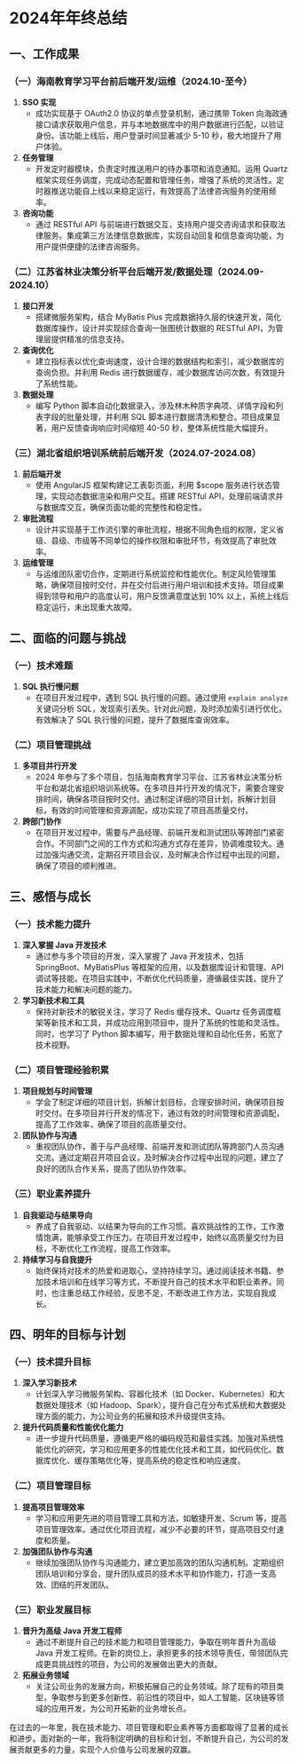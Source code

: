 # 2024年年终总结

## 一、工作成果

### （一）海南教育学习平台前后端开发/运维（2024.10-至今）

1. **SSO 实现**
   - 成功实现基于 OAuth2.0 协议的单点登录机制，通过携带 Token 向海政通接口请求获取用户信息，并与本地数据库中的用户数据进行匹配，以验证身份。该功能上线后，用户登录时间显著减少 5-10 秒，极大地提升了用户体验。
2. **任务管理**
   - 开发定时器模块，负责定时推送用户的待办事项和消息通知。运用 Quartz 框架实现任务调度，完成动态配置和管理任务，增强了系统的灵活性。定时器推送功能自上线以来稳定运行，有效提高了法律咨询服务的使用频率。
3. **咨询功能**
   - 通过 RESTful API 与前端进行数据交互，支持用户提交咨询请求和获取法律服务。集成第三方法律信息数据库，实现自动回复和信息查询功能，为用户提供便捷的法律咨询服务。

### （二）江苏省林业决策分析平台后端开发/数据处理（2024.09-2024.10）

1. **接口开发**
   - 搭建微服务架构，结合 MyBatis Plus 完成数据持久层的快速开发，简化数据库操作，设计并实现综合查询一张图统计数据的 RESTful API，为管理层提供精准的信息支持。
2. **查询优化**
   - 建立指标表以优化查询速度，设计合理的数据结构和索引，减少数据库的查询负担。并利用 Redis 进行数据缓存，减少数据库访问次数，有效提升了系统性能。
3. **数据处理**
   - 编写 Python 脚本自动化数据录入，涉及林木种质字典项、详情字段和列表字段的批量处理，并利用 SQL 脚本进行数据清洗和整合。项目成果显著，用户反馈查询响应时间缩短 40-50 秒，整体系统性能大幅提升。

### （三）湖北省组织培训系统前后端开发（2024.07-2024.08）

1. **前后端开发**
   - 使用 AngularJS 框架构建记工表彰页面，利用 $scope 服务进行状态管理，实现动态数据渲染和用户交互。搭建 RESTful API，处理前端请求并与数据库交互，确保页面功能的完整性和稳定性。
2. **审批流程**
   - 设计并实现基于工作流引擎的审批流程，根据不同角色组的权限，定义省级、县级、市级等不同单位的操作权限和审批环节，有效提高了审批效率。
3. **运维管理**
   - 与运维团队密切合作，定期进行系统监控和性能优化。制定风险管理策略，确保项目按时交付，并在交付后进行用户培训和技术支持。项目成果得到领导和用户的高度认可，用户反馈满意度达到 10% 以上，系统上线后稳定运行，未出现重大故障。

## 二、面临的问题与挑战

### （一）技术难题

1. **SQL 执行慢问题**
   - 在项目开发过程中，遇到 SQL 执行慢的问题。通过使用 `explain analyze` 关键词分析 SQL，发现索引丢失。针对此问题，及时添加索引进行优化，有效解决了 SQL 执行慢的问题，提升了数据库查询效率。

### （二）项目管理挑战

1. **多项目并行开发**
   - 2024 年参与了多个项目，包括海南教育学习平台、江苏省林业决策分析平台和湖北省组织培训系统等。在多项目并行开发的情况下，需要合理安排时间，确保各项目按时交付。通过制定详细的项目计划，拆解计划目标，有效的时间管理和资源调配，成功实现了项目高质量交付。
2. **跨部门协作**
   - 在项目开发过程中，需要与产品经理、前端开发和测试团队等跨部门紧密合作。不同部门之间的工作方式和沟通方式存在差异，协调难度较大。通过加强沟通交流，定期召开项目会议，及时解决合作过程中出现的问题，确保了项目的顺利推进。

## 三、感悟与成长

### （一）技术能力提升

1. **深入掌握 Java 开发技术**
   - 通过参与多个项目的开发，深入掌握了 Java 开发技术，包括 SpringBoot、MyBatisPlus 等框架的应用，以及数据库设计和管理、API 调试等技能。在项目实践中，不断优化代码质量，遵循最佳实践，提升了技术能力和解决问题的能力。
2. **学习新技术和工具**
   - 保持对新技术的敏锐关注，学习了 Redis 缓存技术、Quartz 任务调度框架等新技术和工具，并成功应用到项目中，提升了系统的性能和灵活性。同时，也学习了 Python 脚本编写，用于数据处理和自动化任务，拓宽了技术视野。

### （二）项目管理经验积累

1. **项目规划与时间管理**
   - 学会了制定详细的项目计划，拆解计划目标，合理安排时间，确保项目按时交付。在多项目并行开发的情况下，通过有效的时间管理和资源调配，提高了工作效率，确保了项目的高质量交付。
2. **团队协作与沟通**
   - 重视团队协作，善于与产品经理、前端开发和测试团队等跨部门人员沟通交流。通过定期召开项目会议，及时解决合作过程中出现的问题，建立了良好的团队合作关系，提高了团队协作效率。

### （三）职业素养提升

1. **自我驱动与结果导向**
   - 养成了自我驱动、以结果为导向的工作习惯。喜欢挑战性的工作，工作激情饱满，能够承受工作压力。在项目开发过程中，始终以高质量交付为目标，不断优化工作流程，提高工作效率。
2. **持续学习与自我提升**
   - 始终保持对技术的热爱和进取心，坚持持续学习。通过阅读技术书籍、参加技术培训和在线学习等方式，不断提升自己的技术水平和职业素养。同时，也注重总结工作经验，反思不足，不断改进工作方法，实现自我成长。

## 四、明年的目标与计划

### （一）技术提升目标

1. **深入学习新技术**
   - 计划深入学习微服务架构、容器化技术（如 Docker、Kubernetes）和大数据处理技术（如 Hadoop、Spark），提升自己在分布式系统和大数据处理方面的能力，为公司业务的拓展和技术升级提供支持。
2. **提升代码质量和性能优化能力**
   - 进一步提升代码质量，遵循更严格的编码规范和最佳实践。加强对系统性能优化的研究，学习和应用更多的性能优化技术和工具，如代码优化、数据库优化、缓存策略优化等，提高系统的稳定性和响应速度。

### （二）项目管理目标

1. **提高项目管理效率**
   - 学习和应用更先进的项目管理工具和方法，如敏捷开发、Scrum 等，提高项目管理效率。通过优化项目流程，减少不必要的环节，提高项目交付速度和质量。
2. **加强团队协作与沟通**
   - 继续加强团队协作与沟通能力，建立更加高效的团队沟通机制。定期组织团队培训和分享会，提升团队成员的技术水平和协作能力，打造一支高效、团结的开发团队。

### （三）职业发展目标

1. **晋升为高级 Java 开发工程师**
   - 通过不断提升自己的技术能力和项目管理能力，争取在明年晋升为高级 Java 开发工程师。在新的岗位上，承担更多的技术领导责任，带领团队完成更具挑战性的项目，为公司的发展做出更大的贡献。
2. **拓展业务领域**
   - 关注公司业务的发展方向，积极拓展自己的业务领域。除了现有的项目类型，争取参与到更多创新性、前沿性的项目中，如人工智能、区块链等领域的应用开发，为公司开拓新的业务增长点。

在过去的一年里，我在技术能力、项目管理和职业素养等方面都取得了显著的成长和进步。面对新的一年，我将制定明确的目标和计划，不断提升自己，为公司的发展贡献更多的力量，实现个人价值与公司发展的双赢。
